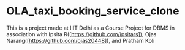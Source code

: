 # OLA_taxi_booking_service_clone
This is a project made at IIIT Delhi as a Course Project for DBMS in association with Ipsita R([https://github.com/ipsitars]), Ojas Narang([https://github.com/ojas20448]), and Pratham Koli
